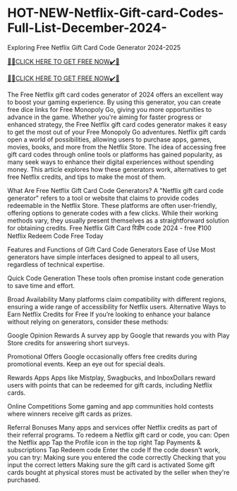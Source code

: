 # HOT-NEW-Netflix-Gift-card-Codes-Full-List-December-2024-
Exploring Free Netflix Gift Card Code Generator 2024-2025

[🎁🎁CLICK HERE TO GET FREE NOW✔️🎁](https://offerbot.xyz/all-games-gift-cards/)

[🎁🎁CLICK HERE TO GET FREE NOW✔️🎁](https://offerbot.xyz/all-games-gift-cards/)

The Free Netflix gift card codes generator of 2024 offers an excellent way to boost your gaming experience. By using this generator, you can create free dice links for Free Monopoly Go, giving you more opportunities to advance in the game. Whether you're aiming for faster progress or enhanced strategy, the Free Netflix gift card codes generator makes it easy to get the most out of your Free Monopoly Go adventures. Netflix gift cards open a world of possibilities, allowing users to purchase apps, games, movies, books, and more from the Netflix Store. The idea of accessing free gift card codes through online tools or platforms has gained popularity, as many seek ways to enhance their digital experiences without spending money. This article explores how these generators work, alternatives to get free Netflix credits, and tips to make the most of them.

What Are Free Netflix Gift Card Code Generators? A "Netflix gift card code generator" refers to a tool or website that claims to provide codes redeemable in the Netflix Store. These platforms are often user-friendly, offering options to generate codes with a few clicks. While their working methods vary, they usually present themselves as a straightforward solution for obtaining credits. Free Netflix Gift Card रिडीम code 2024 - free ₹100 Netflix Redeem Code Free Today

Features and Functions of Gift Card Code Generators Ease of Use Most generators have simple interfaces designed to appeal to all users, regardless of technical expertise.

Quick Code Generation These tools often promise instant code generation to save time and effort.

Broad Availability Many platforms claim compatibility with different regions, ensuring a wide range of accessibility for Netflix users. Alternative Ways to Earn Netflix Credits for Free If you’re looking to enhance your balance without relying on generators, consider these methods:

Google Opinion Rewards A survey app by Google that rewards you with Play Store credits for answering short surveys.

Promotional Offers Google occasionally offers free credits during promotional events. Keep an eye out for special deals.

Rewards Apps Apps like Mistplay, Swagbucks, and InboxDollars reward users with points that can be redeemed for gift cards, including Netflix cards.

Online Competitions Some gaming and app communities hold contests where winners receive gift cards as prizes.

Referral Bonuses Many apps and services offer Netflix credits as part of their referral programs. To redeem a Netflix gift card or code, you can: Open the Netflix app Tap the Profile icon in the top right Tap Payments & subscriptions Tap Redeem code Enter the code If the code doesn't work, you can try: Making sure you entered the code correctly Checking that you input the correct letters Making sure the gift card is activated Some gift cards bought at physical stores must be activated by the seller when they're purchased.
